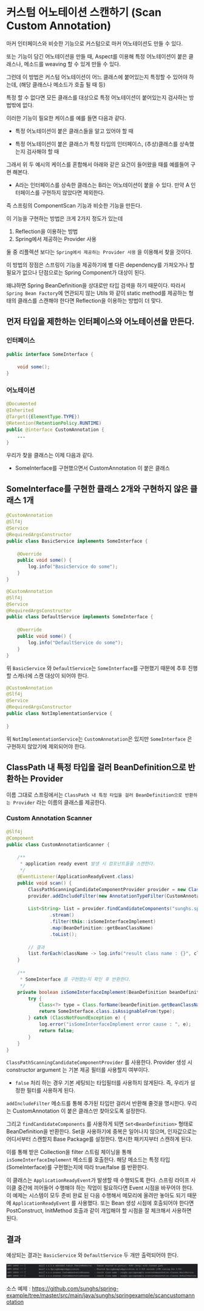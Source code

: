 # 커스텀 어노테이션 스캔하기 (Scan Custom Annotation)

마커 인터페이스와 비슷한 기능으로 커스텀으로 마커 어노테이션도 만들 수 있다.

또는 기능이 담긴 어노테이션을 만들 때, Aspect를 이용해 특정 어노테이션이 붙은 클래스나, 메소드를 weaving 할 수 있게 만들 수 있다.

그런데 이 방법은 커스텀 어노테이션이 어느 클래스에 붙어있는지 특정할 수 있어야 하는데, (해당 클래스나 메소드가 호출 될 때 등)

특정 할 수 없다면 모든 클래스를 대상으로 특정 어노테이션이 붙어있는지 검사하는 방법밖에 없다.

이러한 기능이 필요한 케이스를 예를 들면 다음과 같다.

- 특정 어노테이션이 붙은 클래스들을 알고 있어야 할 때

- 특정 어노테이션이 붙은 클래스가 특정 타입의 인터페이스, (추상)클래스를 상속했는지 검사해야 할 때

그래서 위 두 예시의 케이스를 혼합해서 아래와 같은 요건이 들어왔을 때를 예를들어 구현 해본다.

- A라는 인터페이스를 상속한 클래스는 B라는 어노테이션이 붙을 수 있다. 만약 A 인터페이스를 구현하지 않았다면 제외한다.


즉 스프링의 ComponentScan 기능과 비슷한 기능을 만든다.

이 기능을 구현하는 방법은 크게 2가지 정도가 있는데

1. Reflection을 이용하는 방법
2. Spring에서 제공하는 Provider 사용

둘 중 리플렉션 보다는 `Spring에서 제공하는 Provider 사용` 을 이용해서 찾을 것이다.

이 방법의 장점은 스프링이 기능을 제공하기에 별 다른 dependency를 가져오거나 할 필요가 없으나 단점으로는 Spring Component가 대상이 된다.

왜냐하면 Spring BeanDefinition을 상대로만 타입 검색을 하기 때문이다. 따라서 `Spring Bean Factory`에 연관되지 않는 Utils 와 같이 static method를 제공하는 형태의 클래스를 스캔해야 한다면 Reflection을 이용하는 방법이 더 맞다.


## 먼저 타입을 제한하는 인터페이스와 어노테이션을 만든다.

### 인터페이스
```java
public interface SomeInterface {

    void some();
}
```

### 어노테이션
```java
@Documented
@Inherited
@Target({ElementType.TYPE})
@Retention(RetentionPolicy.RUNTIME)
public @interface CustomAnnotation {
    ...
}
```

우리가 찾을 클래스는 이제 다음과 같다.

- SomeInterface를 구현했으면서 CustomAnnotation 이 붙은 클래스

## SomeInterface를 구현한 클래스 2개와 구현하지 않은 클래스 1개
```java
@CustomAnnotation
@Slf4j
@Service
@RequiredArgsConstructor
public class BasicService implements SomeInterface {

    @Override
    public void some() {
        log.info("BasicService do some");
    }
}
```

```java
@CustomAnnotation
@Slf4j
@Service
@RequiredArgsConstructor
public class DefaultService implements SomeInterface {

    @Override
    public void some() {
        log.info("DefaultService do some");
    }
}
```

위 `BasicService` 와 `DefaultService`는 `SomeInterface`를 구현했기 때문에 추후 진행 할 스캐너에 스캔 대상이 되어야 한다.

```java
@CustomAnnotation
@Slf4j
@Service
@RequiredArgsConstructor
public class NotImplementationService {

}
```

위 `NotImplementationService`는 `CustomAnnotation`은 있지만 `SomeInterface` 은 구현하지 않았기에 제외되어야 한다.

## ClassPath 내 특정 타입을 걸러 BeanDefinition으로 반환하는 Provider

이름 그대로 스프링에서는 `ClassPath 내 특정 타입을 걸러 BeanDefinition으로 반환하는 Provider` 라는 이름의 클래스를 제공한다.

### Custom Annotation Scanner

```java
@Slf4j
@Component
public class CustomAnnotationScanner {

    /**
     * application ready event 발생 시 컴포넌트들을 스캔한다.
     */
    @EventListener(ApplicationReadyEvent.class)
    public void scan() {
        ClassPathScanningCandidateComponentProvider provider = new ClassPathScanningCandidateComponentProvider(false);
        provider.addIncludeFilter(new AnnotationTypeFilter(CustomAnnotation.class));

        List<String> list = provider.findCandidateComponents("sunghs.springexample.scancustomannotation")
                .stream()
                .filter(this::isSomeInterfaceImplement)
                .map(BeanDefinition::getBeanClassName)
                .toList();

        // 결과
        list.forEach(className -> log.info("result class name : {}", className));
    }

    /**
     * SomeInterface 를 구현했는지 확인 후 반환한다.
     */
    private boolean isSomeInterfaceImplement(BeanDefinition beanDefinition) {
        try {
            Class<?> type = Class.forName(beanDefinition.getBeanClassName());
            return SomeInterface.class.isAssignableFrom(type);
        } catch (ClassNotFoundException e) {
            log.error("isSomeInterfaceImplement error cause : ", e);
            return false;
        }
    }
}
```

`ClassPathScanningCandidateComponentProvider` 를 사용한다. Provider 생성 시 constructor argument 는 기본 제공 필터를 사용할지 여부이다.
- `false` 처리 하는 경우 기본 세팅되는 타입필터를 사용하지 않게된다. 즉, 우리가 설정한 필터를 사용하게 된다.

`addIncludeFilter` 메소드를 통해 추가된 타입만 걸러서 반환해 줄것을 명시한다. 우리는 CustomAnnotation 이 붙은 클래스만 찾아오도록 설정한다.

그리고 `findCandidateComponents` 를 사용하게 되면 `Set<BeanDefinition>` 형태로 BeanDefinition을 반환한다. Set을 사용하기에 중복은 일어나지 않으며, 인자값으로는 어디서부터 스캔할지 Base Package를 설정한다. 명시한 패키지부터 스캔하게 된다.

이를 통해 받은 Collection을 filter 스트림 체이닝을 통해 `isSomeInterfaceImplement` 메소드를 호출한다. 해당 메소드는 특정 타입 (SomeInterface)를 구현했는지에 따라 true/false 를 반환한다.

이 클래스는 `ApplicationReadyEvent`가 발생할 때 수행되도록 한다. 스프링 라이프 사이클 중간에 끼어들어 수행해야 하는 작업이 필요하다면 Event 시점을 바꾸어야 한다. 이 예제는 시스템이 모두 준비 완료 된 다음 수행해서 메모리에 올려만 놓아도 되기 때문에 `ApplicationReadyEvent` 를 사용했다. 또는 Bean 생성 시점에 호출되어야 한다면 PostConstruct, InitMethod 호출과 같이 개입해야 할 시점을 잘 체크해서 사용하면 된다.

## 결과

예상되는 결과는 `BasicService` 와 `DefaultService` 두 개만 출력되어야 한다.

![](./../../static/Framework/custom-annotation-scan-result.png)

소스 예제 : https://github.com/sunghs/spring-example/tree/master/src/main/java/sunghs/springexample/scancustomannotation